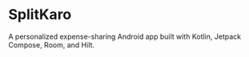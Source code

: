 # SplitKaro
A personalized expense-sharing Android app built with Kotlin, Jetpack Compose, Room, and Hilt.
